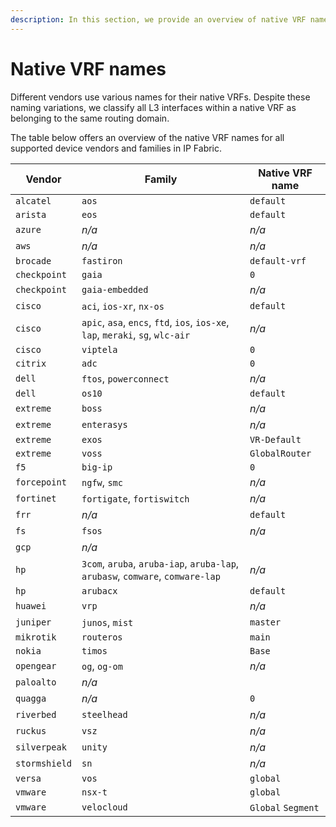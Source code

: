 ```yaml
---
description: In this section, we provide an overview of native VRF names for all device vendors and families supported in IP Fabric.
---
```


# Native VRF names

Different vendors use various names for their native VRFs. Despite these naming variations, we classify all L3 interfaces within a native VRF as belonging to the same routing domain.

The table below offers an overview of the native VRF names for all supported device vendors and families in IP Fabric.

| Vendor | Family  | Native VRF name |
| -------|---------|---------------- |
| `alcatel` | `aos` | `default` |
| `arista` | `eos` | `default` |
| `azure` | *n/a* | *n/a* |
| `aws` | *n/a* | *n/a* |
| `brocade` | `fastiron` | `default-vrf` |
| `checkpoint` | `gaia` | `0` |
| `checkpoint` | `gaia-embedded` | *n/a* |
| `cisco` | `aci`, `ios-xr`, `nx-os` |  `default` |
| `cisco` | `apic`, `asa`, `encs`, `ftd`, `ios`, `ios-xe`, `lap`, `meraki`, `sg`, `wlc-air` | *n/a* |
| `cisco` | `viptela` | `0` |
| `citrix` | `adc` | `0` |
| `dell` | `ftos`, `powerconnect` | *n/a* |
| `dell` | `os10` | `default` |
| `extreme` | `boss` | *n/a* |
| `extreme` | `enterasys` | *n/a* |
| `extreme` | `exos` | `VR-Default` |
| `extreme` | `voss` | `GlobalRouter` |
| `f5` | `big-ip` | `0` |
| `forcepoint` | `ngfw`, `smc` | *n/a* |
| `fortinet` | `fortigate`, `fortiswitch` | *n/a* |
| `frr` | *n/a* | `default` |
| `fs` | `fsos` | *n/a* |
| `gcp` | *n/a* |  |
| `hp` | `3com`, `aruba`, `aruba-iap`, `aruba-lap`, `arubasw`, `comware`, `comware-lap` | *n/a* |
| `hp` | `arubacx` | `default` |
| `huawei` | `vrp` | *n/a* |
| `juniper` | `junos`, `mist` | `master` |
| `mikrotik` | `routeros` | `main` |
| `nokia` | `timos` | `Base` |
| `opengear` | `og`, `og-om` | *n/a* |
| `paloalto` | *n/a* |  |
| `quagga` | *n/a* | `0` |
| `riverbed` | `steelhead` | *n/a* |
| `ruckus` | `vsz` | *n/a* |
| `silverpeak` | `unity` | *n/a* |
| `stormshield` | `sn` | *n/a* |
| `versa` | `vos` | `global` |
| `vmware` | `nsx-t` | `global` |
| `vmware` | `velocloud` | `Global` `Segment` |
